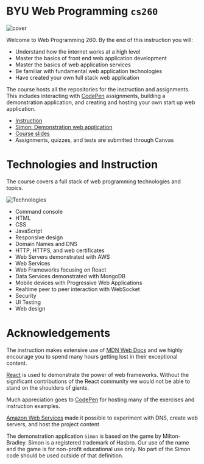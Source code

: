 # BYU **Web Programming** `cs260`

![cover](https://github.com/webprogramming260/.github/blob/main/profile/webprogrammingcover.jpg?raw=true)

Welcome to Web Programming 260. By the end of this instruction you will:

- Understand how the internet works at a high level
- Master the basics of front end web application development
- Master the basics of web application services
- Be familiar with fundamental web application technologies
- Have created your own full stack web application

The course hosts all the repositories for the instruction and assignments. This includes interacting with [CodePen](https://codepen.io) assignments, building a demonstration application, and creating and hosting your own start up web application.

- [Instruction](https://github.com/webprogramming260/.github/blob/main/profile/instructionTopics.md#readme)
- [Simon: Demonstration web application](https://github.com/webprogramming260/.github/blob/main/profile/essentials/simon/simon.md)
- [Course slides](https://github.com/webprogramming260/.github/blob/main/profile/slides/slides.md#readme)
- Assignments, quizzes, and tests are submitted through Canvas

# Technologies and Instruction

The course covers a full stack of web programming technologies and topics.

![Technologies](https://github.com/webprogramming260/.github/blob/main/profile/technologies.png?raw=true)

- Command console
- HTML
- CSS
- JavaScript
- Responsive design
- Domain Names and DNS
- HTTP, HTTPS, and web certificates
- Web Servers demonstrated with AWS
- Web Services
- Web Frameworks focusing on React
- Data Services demonstrated with MongoDB
- Mobile devices with Progressive Web Applications
- Realtime peer to peer interaction with WebSocket
- Security
- UI Testing
- Web design

# Acknowledgements

The instruction makes extensive use of [MDN Web Docs](https://developer.mozilla.org/) and we highly encourage you to spend many hours getting lost in their exceptional content.

[React](https://reactjs.org) is used to demonstrate the power of web frameworks. Without the significant contributions of the React community we would not be able to stand on the shoulders of giants.

Much appreciation goes to [CodePen](https://codepen.io) for hosting many of the exercises and instruction examples.

[Amazon Web Services](https://aws.amazon.com) made it possible to experiment with DNS, create web servers, and host the project content

The demonstration application `Simon` is based on the game by Milton-Bradley. Simon is a registered trademark of Hasbro. Our use of the name and the game is for non-profit educational use only. No part of the Simon code should be used outside of that definition.
